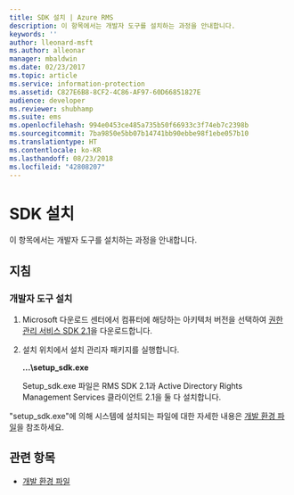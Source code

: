 ```yaml
---
title: SDK 설치 | Azure RMS
description: 이 항목에서는 개발자 도구를 설치하는 과정을 안내합니다.
keywords: ''
author: lleonard-msft
ms.author: alleonar
manager: mbaldwin
ms.date: 02/23/2017
ms.topic: article
ms.service: information-protection
ms.assetid: C827E6B8-8CF2-4C86-AF97-60D66851827E
audience: developer
ms.reviewer: shubhamp
ms.suite: ems
ms.openlocfilehash: 994e0453ce485a735b50f66933c3f74eb7c2398b
ms.sourcegitcommit: 7ba9850e5bb07b14741bb90ebbe98f1ebe057b10
ms.translationtype: HT
ms.contentlocale: ko-KR
ms.lasthandoff: 08/23/2018
ms.locfileid: "42808207"
---
```

# <a name="install-the-sdk"></a>SDK 설치

이 항목에서는 개발자 도구를 설치하는 과정을 안내합니다.

## <a name="instructions"></a>지침

### <a name="install-the-developer-tools"></a>개발자 도구 설치

1.  Microsoft 다운로드 센터에서 컴퓨터에 해당하는 아키텍처 버전을 선택하여 [권한 관리 서비스 SDK 2.1](http://www.microsoft.com/en-us/download/details.aspx?id=38397)을 다운로드합니다.
2.  설치 위치에서 설치 관리자 패키지를 실행합니다.

    **...\\setup\_sdk.exe**

    Setup\_sdk.exe 파일은 RMS SDK 2.1과 Active Directory Rights Management Services 클라이언트 2.1을 둘 다 설치합니다.

"setup\_sdk.exe"에 의해 시스템에 설치되는 파일에 대한 자세한 내용은 [개발 환경 파일](sdk-elements.md)을 참조하세요.

## <a name="related-topics"></a>관련 항목

* [개발 환경 파일](sdk-elements.md)
